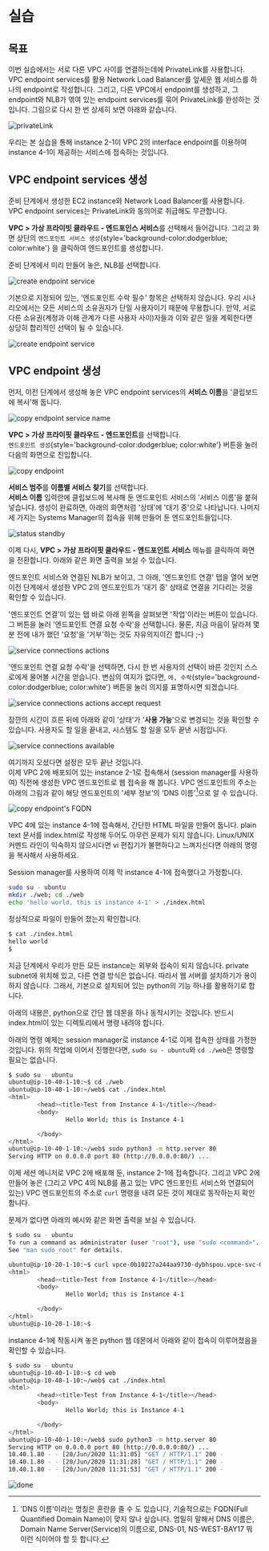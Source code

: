 # 실습

## 목표

이번 실습에서는 서로 다른 VPC 사이를 연결하는데에 PrivateLink를 사용합니다.
VPC endpoint services를 활용 Network Load Balancer를 앞세운 웹 서비스를
하나의 endpoint로 작성합니다.
그리고, 다른 VPC에서 endpoint를 생성하고, 그 endpoint와 NLB가 엮여 있는 endpoint services를
묶어 PrivateLink를 완성하는 것입니다. 그림으로 다시 한 번 상세히 보면 아래와 같습니다.

![privateLink](../../images/networking/privatelink/connections-and-components.svg)

우리는 본 실습을 통해 instance 2-1이 VPC 2의 interface endpoint를 이용하여
instance 4-1이 제공하는 서비스에 접속하는 것입니다.

## VPC endpoint services 생성

준비 단계에서 생성한 EC2 instance와 Network Load Balancer를 사용합니다.  
VPC endpoint services는 PrivateLink와 동의어로 취급해도 무관합니다.

**VPC > 가상 프라이빗 클라우드 - 엔드포인스 서비스**를 선택해서 들어갑니다.
그리고 화면 상단의 `엔드포인트 서비스 생성`{style='background-color:dodgerblue; color:white'}
을 클릭하여 엔드포인트를 생성합니다.

준비 단계에서 미리 만들어 놓은, NLB를 선택합니다.

![create endpoint service](../../images/networking/privatelink/create-endpoint-service.png)

기본으로 지정되어 있는, '엔드포인트 수락 필수' 항목은 선택하지 않습니다.
우리 시나리오에서는 모든 서비스의 소유권자가 단일 사용자이기 때문에
무용합니다. 만약, 서로 다른 소유권(계정과 이해 관계가 다른 사용자 사이)자들과
이와 같은 일을 계획한다면 상당히 합리적인 선택이 될 수 있습니다.

![create endpoint service](../../images/networking/privatelink/created-endpoint-service.png)

## VPC endpoint 생성

먼저, 이전 단계에서 생성해 놓은 VPC endpoint services의 **서비스 이름**을 '클립보드에 복사'해 둡니다.

![copy endpoint service name](../../images/networking/privatelink/copy-endpoint-service-name.png)

**VPC > 가상 프라이핏 클라우드 - 엔드포인트**를 선택합니다.  
`엔드포인트 생성`{style='background-color:dodgerblue; color:white'} 버튼을 눌러 다음의
화면으로 진입합니다.

![copy endpoint](../../images/networking/privatelink/create-endpoint.png)

**서비스 범주**를 **이름별 서비스 찾기**를 선택합니다.  
**서비스 이름** 입력란에 클립보드에 복사해 둔 엔드포인트 서비스의 '서비스 이름'을 붙혀 넣습니다.
생성이 완료하면, 아래의 화면처럼 '상태'에 '대기 중'으로 나타납니다. 나머지 세 가지는
Systems Manager의 접속을 위해 만들어 둔 엔드포인트들입니다.

![status standby](../../images/networking/privatelink/endpoint-status-standby.png)

이제 다시, **VPC > 가상 프라이핏 클라우드 - 엔드포인트 서비스** 메뉴를 클릭하여 화면을 전환합니다.
아래와 같은 화면 출력을 보실 수 있습니다.

엔드포인트 서비스와 연결된 NLB가 보이고, 그 아래, '엔드포인트 연결' 탭을 열어 보면
이전 단계에서 생성한 VPC 2의 엔드포인트가 '대기 중' 상태로 연결을 기다리는 것을 확인할 수 있습니다.

<!--
![service connections](../../images/networking/privatelink/endpoint-service-connections.png) -->

'엔드포인트 연결'이 있는 탭 바로 아래 왼쪽을 살펴보면 '작업'이라는 버튼이 있습니다.
그 버튼을 눌러 '엔드포인트 연결 요청 수락'을 선택합니다. 물론, 지금 마음이 달라져
몇 분 전에 내가 했던 '요청'을 '거부'하는 것도 자유의지이긴 합니다 ;-)

![service connections actions](../../images/networking/privatelink/endpoint-service-connections-actions.png)

'엔드포인트 연결 요청 수락'을 선택하면, 다시 한 번 사용자의 선택이 바른 것인지 스스로에게
물어볼 시간을 얻습니다. 변심의 여지가 없다면, `에, 수락`{style='background-color:dodgerblue; color:white'} 버튼을 눌러 의지를 표명하시면 되겠습니다.

![service connections actions accept request](../../images/networking/privatelink/endpoint-service-connections-accept-request.png)

잠깐의 시간이 흐른 뒤에 아래와 같이 '상태'가 '**사용 가능**'으로 변경되는 것을 확인할 수 있습니다.
사용자도 할 일을 끝내고, 시스템도 할 일을 모두 끝낸 시점입니다.

![service connections available](../../images/networking/privatelink/endpoint-service-connections-available.png)

여기까지 오셨다면 설정은 모두 끝난 것입니다.  
이제 VPC 2에 배포되어 있는 instance 2-1로 접속해서 (session manager를 사용하여)
직전에 생성한 VPC 엔드포인트로 웹 접속을 해 봅니다. VPC 엔드포인트의 주소는 아래의 그림과 같이
해당 엔드포인트의 '세부 정보'의 'DNS 이름'[^1]으로 알 수 있습니다.

[^1]: 'DNS 이름'이라는 명칭은 혼란을
    줄 수 도 있습니다, 기술적으로는 FQDN(Full Quantified Domain Name)이 맞지 않나 싶습니다.
    엄밀히 말해서 DNS 이름은, Domain Name Server(Service)의 이름으로, DNS-01, NS-WEST-BAY17
    뭐 이런 식이어야 할 듯 합니다.

![copy endpoint's FQDN](../../images/networking/privatelink/copy-endpoints-fqdn.png)

VPC 4에 있는 instance 4-1에 접속해서, 간단한 HTML 파일을 만들어 둡니다.
plain text 문서를 index.html로 작성해 두어도 아무런 문제가 되지 않습니다.
Linux/UNIX 커멘드 라인이 익숙하지 않으시다면 vi 편집기가 불편하다고 느껴지신다면
아래의 명령을 복사해서 사용하세요.

Session manager를 사용하여 이제 막 instance 4-1에 접속했다고 가정합니다.

```bash
sudo su - ubuntu
mkdir ./web; cd ./web
echo 'hello world, this is instance 4-1' > ./index.html
```

정상적으로 파일이 만들어 졌는지 확인합니다.

```bash
$ cat ./index.html
hello world
$ 
```

지금 단계에서 우리가 만든 모든 instance는 외부와 접속이 되지 않습니다. private subnet에
위치해 있고, 다른 연결 방식은 없습니다. 따라서 웹 서버를 설치하기가 용이하지 않습니다.
그래서, 기본으로 설치되어 있는 python의 기능 하나를 활용하기로 합니다.

아래의 내용은, python으로 간단 웹 데몬을 하나 동작시키는 것입니다.
반드시 index.html이 있는 디렉토리에서 명령 내려야 합니다.

아래의 명령 예제는 session manager로 instance 4-1로 이제 접속한 상태를 가정한 것입니다.
위의 작업에 이어서 진행한다면, `sudo su - ubuntu`와 `cd ./web`은 명령할 필요는 없습니다.

```bash
$ sudo su - ubuntu
ubuntu@ip-10-40-1-10:~$ cd ./web
ubuntu@ip-10-40-1-10:~/web$ cat ./index.html
<html>
        <head><title>Test from Instance 4-1</title></head>
        <body>
                Hello World; this is Instance 4-1

        </body>
</html>
ubuntu@ip-10-40-1-10:~/web$ sudo python3 -m http.server 80
Serving HTTP on 0.0.0.0 port 80 (http://0.0.0.0:80/) ...
```

이제 세션 메니저로 VPC 2에 배포해 둔, instance 2-1에 접속합니다.
그리고 VPC 2에 만들어 놓은 (그리고 VPC 4의 NLB를 품고 있는 VPC 엔드포인트 서비스와
연결되어 있는) VPC 엔드포인트의 주소로 `curl` 명령을 내려 모든 것이 제대로 동작하는지
확인합니다.

문제가 없다면 아래의 예시와 같은 화면 출력을 보실 수 있습니다.

```bash
$ sudo su - ubuntu
To run a command as administrator (user "root"), use "sudo <command>".
See "man sudo_root" for details.

ubuntu@ip-10-20-1-10:~$ curl vpce-0b10227a244aa9730-dybhspou.vpce-svc-036f46495a6cabc80.ap-northeast-2.vpce.amazonaws.com
<html>
        <head><title>Test from Instance 4-1</title></head>
        <body>
                Hello World; this is Instance 4-1

        </body>
</html>
ubuntu@ip-10-20-1-10:~$ 
```
instance 4-1에 작동시켜 놓은 python 웹 데몬에서 아래와 같이 접속이 이루어졌음을 확인할 수 있습니다.

```bash
$ sudo su - ubuntu
ubuntu@ip-10-40-1-10:~$ cd web
ubuntu@ip-10-40-1-10:~/web$ cat ./index.html
<html>
        <head><title>Test from Instance 4-1</title></head>
        <body>
                Hello World; this is Instance 4-1

        </body>
</html>
ubuntu@ip-10-40-1-10:~/web$ sudo python3 -m http.server 80
Serving HTTP on 0.0.0.0 port 80 (http://0.0.0.0:80/) ...
10.40.1.80 - - [20/Jun/2020 11:31:05] "GET / HTTP/1.1" 200 -
10.40.1.80 - - [20/Jun/2020 11:31:28] "GET / HTTP/1.1" 200 -
10.40.1.80 - - [20/Jun/2020 11:31:53] "GET / HTTP/1.1" 200 -
```

![done](../../images/done.svg)
